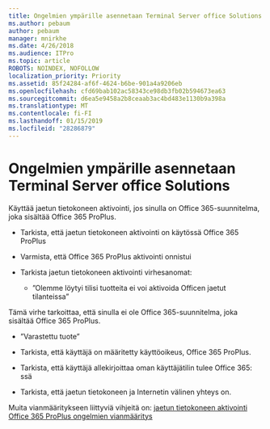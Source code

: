 ```yaml
---
title: Ongelmien ympärille asennetaan Terminal Server office Solutions
ms.author: pebaum
author: pebaum
manager: mnirkhe
ms.date: 4/26/2018
ms.audience: ITPro
ms.topic: article
ROBOTS: NOINDEX, NOFOLLOW
localization_priority: Priority
ms.assetid: 85f24284-af6f-4624-b6be-901a4a9206eb
ms.openlocfilehash: cfd69bab102ac58343ce98db3fb02b594673ea63
ms.sourcegitcommit: d6ea5e9458a2b8ceaab3ac4bd483e1130b9a398a
ms.translationtype: MT
ms.contentlocale: fi-FI
ms.lasthandoff: 01/15/2019
ms.locfileid: "28286879"
---
```

# <a name="solutions-for-issues-around-installing-office-on-a-terminal-server"></a>Ongelmien ympärille asennetaan Terminal Server office Solutions

Käyttää jaetun tietokoneen aktivointi, jos sinulla on Office 365-suunnitelma, joka sisältää Office 365 ProPlus.
  
- Tarkista, että jaetun tietokoneen aktivointi on käytössä Office 365 ProPlus
    
- Varmista, että Office 365 ProPlus aktivointi onnistui
    
- Tarkista jaetun tietokoneen aktivointi virhesanomat:
    
  - ”Olemme löytyi tilisi tuotteita ei voi aktivoida Officen jaetut tilanteissa”
  
Tämä virhe tarkoittaa, että sinulla ei ole Office 365-suunnitelma, joka sisältää Office 365 ProPlus.
    
  - ”Varastettu tuote”
    
  - Tarkista, että käyttäjä on määritetty käyttöoikeus, Office 365 ProPlus.
    
  - Tarkista, että käyttäjä allekirjoittaa oman käyttäjätilin tulee Office 365: ssä
    
  - Tarkista, että jaetun tietokoneen ja Internetin välinen yhteys on.
    
Muita vianmääritykseen liittyviä vihjeitä on: [jaetun tietokoneen aktivointi Office 365 ProPlus ongelmien vianmääritys](https://docs.microsoft.com/DeployOffice/troubleshoot-issues-with-shared-computer-activation-for-office-365-proplus)
  

